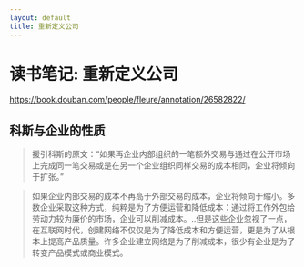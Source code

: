 ```yaml
---
layout: default
title: 重新定义公司
---
```


# 读书笔记: 重新定义公司

<https://book.douban.com/people/fleure/annotation/26582822/>
## 科斯与企业的性质

> 援引科斯的原文：“如果再企业内部组织的一笔额外交易与通过在公开市场上完成同一笔交易或是在另一个企业组织同样交易的成本相同，企业将倾向于扩张。”
>



> 如果企业内部交易的成本不再高于外部交易的成本，企业将倾向于缩小。多数企业采取这种方式，纯粹是为了方便运营和降低成本：通过将工作外包给劳动力较为廉价的市场，企业可以削减成本。..但是这些企业忽视了一点，在互联网时代，创建网络不仅仅是为了降低成本和方便运营，更是为了从根本上提高产品质量。许多企业建立网络是为了削减成本，很少有企业是为了转变产品模式或商业模式。
>
